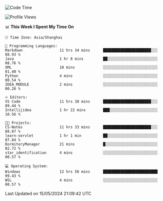 <!--START_SECTION:waka-->
![Code Time](http://img.shields.io/badge/Code%20Time-1%2C690%20hrs%2027%20mins-blue)

![Profile Views](http://img.shields.io/badge/Profile%20Views-3-blue)

📊 **This Week I Spent My Time On** 

```text
🕑︎ Time Zone: Asia/Shanghai

💬 Programming Languages: 
Markdown                 11 hrs 34 mins      ██████████████████████░░░   88.93 % 
Java                     1 hr 8 mins         ██░░░░░░░░░░░░░░░░░░░░░░░   08.76 % 
XML                      10 mins             ░░░░░░░░░░░░░░░░░░░░░░░░░   01.40 % 
Python                   4 mins              ░░░░░░░░░░░░░░░░░░░░░░░░░   00.54 % 
IDEA_MODULE              2 mins              ░░░░░░░░░░░░░░░░░░░░░░░░░   00.26 % 

🔥 Editors: 
VS Code                  11 hrs 38 mins      ██████████████████████░░░   89.44 % 
Intellijidea             1 hr 22 mins        ███░░░░░░░░░░░░░░░░░░░░░░   10.56 % 

🐱‍💻 Projects: 
CS-Notes                 11 hrs 33 mins      ██████████████████████░░░   88.87 % 
learn-servlet            1 hr 1 min          ██░░░░░░░░░░░░░░░░░░░░░░░   07.84 % 
DormitoryManager         21 mins             █░░░░░░░░░░░░░░░░░░░░░░░░   02.72 % 
star_identification      4 mins              ░░░░░░░░░░░░░░░░░░░░░░░░░   00.57 % 

💻 Operating System: 
Windows                  12 hrs 56 mins      █████████████████████████   99.43 % 
WSL                      4 mins              ░░░░░░░░░░░░░░░░░░░░░░░░░   00.57 % 
```


 Last Updated on 15/05/2024 21:09:42 UTC
<!--END_SECTION:waka-->